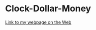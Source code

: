 # Clock-Dollar-Money

[Link to my webpage on the Web](https://brendamenjivar-22.github.io/Clock-Dollar-Money/)
